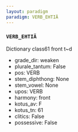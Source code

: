 ```yaml
---
layout: paradigm
paradigm: VERB_EHTIÄ
---
```

### ` VERB_EHTIÄ `

Dictionary class61 front t~d
* grade_dir: weaken
* plurale_tantum: False
* pos: VERB
* stem_diphthong: None
* stem_vowel: None
* upos: VERB
* harmony: front
* kotus_av: F
* kotus_tn: 61
* clitics: False
* possessive: False
